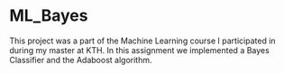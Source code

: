 # ML_Bayes
 This project was a part of the Machine Learning course I participated in during my master at KTH. In this assignment we implemented a Bayes Classifier and the Adaboost algorithm.
